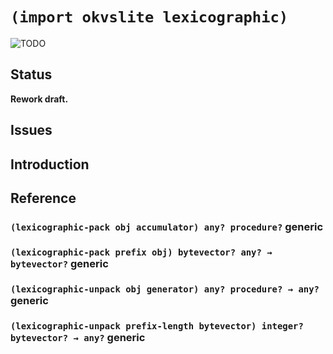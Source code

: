 # `(import okvslite lexicographic)`

![TODO](TODO)

## Status

**Rework draft.**

## Issues

## Introduction

## Reference

### `(lexicographic-pack obj accumulator) any? procedure?` generic

### `(lexicographic-pack prefix obj) bytevector? any? → bytevector?` generic

### `(lexicographic-unpack obj generator) any? procedure? → any?` generic

### `(lexicographic-unpack prefix-length bytevector) integer? bytevector? → any?` generic
